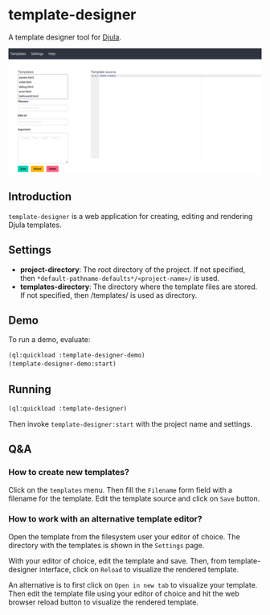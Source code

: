 # template-designer

A template designer tool for [Djula](http://mmontone.github.io/djula/djula/).

![template-designer](docs/template-designer.png)

## Introduction

`template-designer` is a web application for creating, editing and rendering Djula templates. 

## Settings

- **project-directory**: The root directory of the project. If not specified, then `*default-pathname-defaults*/<project-name>/` is used.
- **templates-directory**: The directory where the template files are stored. If not specified, then <project-directory>/templates/ is used as directory.

## Demo

To run a demo, evaluate:

```lisp
(ql:quickload :template-designer-demo)
(template-designer-demo:start)
```

## Running

```lisp
(ql:quickload :template-designer)
```

Then invoke `template-designer:start` with the project name and settings.

## Q&A

### How to create new templates?

Click on the `templates` menu. Then fill the `Filename` form field with a filename for the template. Edit the template source and click on `Save` button.

### How to work with an alternative template editor?

Open the template from the filesystem user your editor of choice. The directory with the templates is shown in the `Settings` page.

With your editor of choice, edit the template and save. Then, from template-designer interface, click on `Reload` to visualize the rendered template.

An alternative is to first click on `Open in new tab` to visualize your template. Then edit the template file using your editor of choice and hit the web browser reload button to visualize the rendered template.
